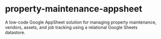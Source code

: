 # property-maintenance-appsheet
A low-code Google AppSheet solution for managing property maintenance, vendors, assets, and job tracking using a relational Google Sheets datastore.
